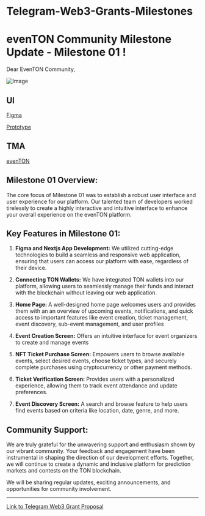 # Telegram-Web3-Grants-Milestones


# evenTON Community Milestone Update - Milestone 01 !

Dear EvenTON Community,

![Image](https://nftstorage.link/ipfs/bafybeigavcbqgk7jvu57lpviwgbcledzym4j7ewhlkm7sgsivsyukml5vy)

## UI

[Figma](https://www.figma.com/file/UQdmuJQXRwc3F9qNDfZlzW/%F0%9F%8C%83-Eventon---Events-on-Ton?type=design&node-id=1-5&mode=design&t=M3vUhfZU8yNVg2by-0)

[Prototype](https://www.figma.com/proto/UQdmuJQXRwc3F9qNDfZlzW/%F0%9F%8C%83-Eventon---Events-on-Ton?type=design&node-id=153-2771&t=M3vUhfZU8yNVg2by-0&scaling=scale-down&page-id=1%3A5&starting-point-node-id=153%3A2771&show-proto-sidebar=1)

## TMA

[evenTON](https://t.me/evenTONbot)

## Milestone 01 Overview:
The core focus of Milestone 01 was to establish a robust user interface and user experience for our platform. Our talented team of developers worked tirelessly to create a highly interactive and intuitive interface to enhance your overall experience on the evenTON platform.

## Key Features in Milestone 01:
1. **Figma and Nextjs App Development:** We utilized cutting-edge technologies to build a seamless and responsive web application, ensuring that users can access our platform with ease, regardless of their device.

2. **Connecting TON Wallets:** We have integrated TON wallets into our platform, allowing users to seamlessly manage their funds and interact with the blockchain without leaving our web application.

3. **Home Page:** A well-designed home page welcomes users and provides them with an an overview of upcoming events, notifications, and quick access to important features like event creation, ticket management, event discovery, sub-event management, and user profiles

4. **Event Creation Screen:** Offers an intuitive interface for event organizers to create and manage events

5. **NFT Ticket Purchase Screen:** Empowers users to browse available events, select desired events, choose ticket types, and securely complete purchases using cryptocurrency or other payment methods.

6. **Ticket Verification Screen:** Provides users with a personalized experience, allowing them to track event attendance and update preferences.

7. **Event Discovery Screen:** A search and browse feature to help users find events based on criteria like location, date, genre, and more. 


## Community Support:
We are truly grateful for the unwavering support and enthusiasm shown by our vibrant community. Your feedback and engagement have been instrumental in shaping the direction of our development efforts. Together, we will continue to create a dynamic and inclusive platform for prediction markets and contests on the TON blockchain.


We will be sharing regular updates, exciting announcements, and opportunities for community involvement.

---

[Link to Telegram Web3 Grant Proposal](https://questbook.app/dashboard/?grantId=0x3d9a26d083419d0d6cb0c5d9aed527698254b3ea&chainId=10&role=community&proposalId=0x3da&isRenderingProposalBody=true)
